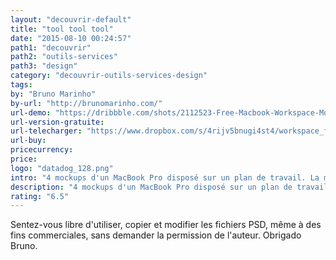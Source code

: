 ```yaml
---
layout: "decouvrir-default"
title: "tool tool tool"
date: "2015-08-10 00:24:57"
path1: "decouvrir"
path2: "outils-services"
path3: "design"
category: "decouvrir-outils-services-design"
tags:
by: "Bruno Marinho"
by-url: "http://brunomarinho.com/"
url-demo: "https://dribbble.com/shots/2112523-Free-Macbook-Workspace-Mockup"
url-version-gratuite:
url-telecharger: "https://www.dropbox.com/s/4rijv5bnugi4st4/workspace_freebie_pack_01.zip?dl=0"
url-buy:
pricecurrency:
price:
logo: "datadog_128.png"
intro: "4 mockups d'un MacBook Pro disposé sur un plan de travail. La mise en scène est parfaite pour apporter de la surprise & briser la monotonie d'une présentation client."
description: "4 mockups d'un MacBook Pro disposé sur un plan de travail. Parfait pour briser la monotonie d'une présentation client."
rating: "6.5"
---
```


Sentez-vous libre d'utiliser, copier et modifier les fichiers PSD, même à des fins commerciales, sans demander la permission de l'auteur. Obrigado Bruno.
